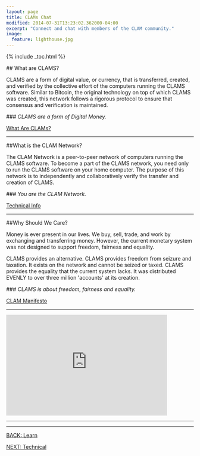 ```yaml
---
layout: page
title: CLAMs Chat
modified: 2014-07-31T13:23:02.362000-04:00
excerpt: "Connect and chat with members of the CLAM community."
image:
  feature: lighthouse.jpg
---
```


{% include _toc.html %}

##<i class="fa fa-bank fa-5x"></i> What are CLAMS?

CLAMS are a form of digital value, or currency, that is transferred, created, and verified by the collective effort of the computers running the CLAMS software.  Similar to Bitcoin, the original technology on top of which CLAMS was created, this network follows a rigorous protocol to ensure that consensus and verification is maintained.



###*<i class="fa fa-check-square fa-2x"></i> CLAMS are a form of Digital Money.*

<a markdown="0" href="{{ site.url }}/what-are-clams" class="btn">What Are CLAMs?</a>

***

##What is the CLAM Network?

The CLAM Network is a peer-to-peer network of computers running the CLAMS software.  To become a part of the CLAMS network, you need only to run the CLAMS software on your home computer.  The purpose of this network is to independently and collaboratively verify the transfer and creation of CLAMS.



###*<i class="fa fa-check-square fa-2x"></i> You are the CLAM Network.*

<a markdown="0" href="{{ site.url }}/technical-information" class="btn">Technical Info</a>

***

##Why Should We Care?

Money is ever present in our lives. We buy, sell, trade, and work by exchanging and transferring money. However, the current monetary system was not designed to support freedom, fairness and equality.

CLAMS provides an alternative. CLAMS provides freedom from seizure and taxation. It exists on the network and cannot be seized or taxed.  CLAMS provides the equality that the current system lacks. It was distributed EVENLY to over three million 'accounts' at its creation.



###*<i class="fa fa-check-square fa-2x"></i> CLAMS is about freedom, fairness and equality.*

<a markdown="0" href="{{ site.url }}/manifesto" class="btn">CLAM Manifesto</a>

***

<iframe class="youtube-player" type="text/html" width="432" height="270" style="max-width:100%;" src="http://www.youtube.com/embed/udA4CZPLy98?wmode=opaque" frameborder="0" allowfullscreen="true"></iframe>

***

---

<div><a markdown="0" href="{{ site.url }}/learn" class="btn">BACK: Learn</a>

<a markdown="0" href="{{ site.url }}/technical" class="btn">NEXT: Technical</a></div>